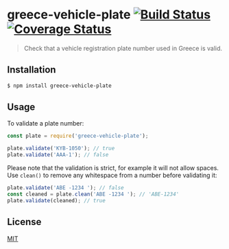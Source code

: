# greece-vehicle-plate [![Build Status](https://travis-ci.org/greecejs/greece-vehicle-plate.svg?branch=master)](https://travis-ci.org/greecejs/greece-vehicle-plate) [![Coverage Status](https://coveralls.io/repos/github/greecejs/greece-vehicle-plate/badge.svg?branch=master)](https://coveralls.io/github/greecejs/greece-vehicle-plate?branch=master)

> Check that a vehicle registration plate number used in Greece is valid.

## Installation

```sh
$ npm install greece-vehicle-plate
```

## Usage

To validate a plate number:

```js
const plate = require('greece-vehicle-plate');

plate.validate('ΚΥΒ-1050'); // true
plate.validate('ΑΑΑ-1'); // false
```

Please note that the validation is strict, for example it will not allow spaces. Use `clean()` to remove any whitespace from a number before validating it:

```js
plate.validate('ΑΒΕ -1234 '); // false
const cleaned = plate.clean('ΑΒΕ -1234 '); // 'ΑΒΕ-1234'
plate.validate(cleaned); // true
```

## License

[MIT](http://opensource.org/licenses/mit-license.php)
